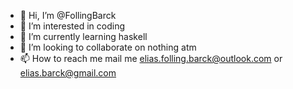 - 👋 Hi, I’m @FollingBarck
- 👀 I’m interested in coding
- 🌱 I’m currently learning haskell
- 💞️ I’m looking to collaborate on nothing atm
- 📫 How to reach me mail me elias.folling.barck@outlook.com or elias.barck@gmail.com

<!---
FollingBarck/FollingBarck is a ✨ special ✨ repository because its `README.md` (this file) appears on your GitHub profile.
You can click the Preview link to take a look at your changes.
--->
